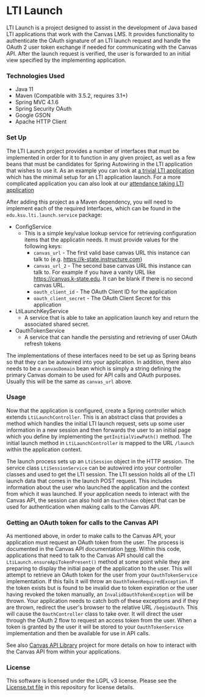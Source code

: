 # LTI Launch

LTI Launch is a project designed to assist in the development of Java based LTI applications that work with the Canvas LMS. It provides functionality to authenticate the OAuth signature of an LTI launch request and handle the OAuth 2 user token exchange if needed for communicating with the Canvas API. After the launch request is verified, the user is forwarded to an initial view specified by the implementing application.

### Technologies Used

- Java 11
- Maven (Compatible with 3.5.2, requires 3.1+)
- Spring MVC 4.1.6
- Spring Security OAuth
- Google GSON
- Apache HTTP Client

### Set Up

The LTI Launch project provides a number of interfaces that must be implemented in order for it to function in any given project, as well as a few beans that must be candidates for Spring Autowiring in the LTI application that wishes to use it. As an example you can look at [a trivial LTI application](https://github.com/kstateome/lti-launch-example-webapp) which has the minimal setup for an LTI application launch. For a more complicated application you can also look at our [attendance taking LTI application](https://github.com/kstateome/lti-attendance)

After adding this project as a Maven dependency, you will need to implement each of the required Interfaces, which can be found in the `edu.ksu.lti.launch.service` package:

- ConfigService
  - This is a simple key/value lookup service for retrieving configuration items that the applicatin needs. It must provide values for the following keys:
    - `canvas_url` - The first valid base canvas URL this instance can talk to (e.g. https://k-state.instructure.com)
    - `canvas_url_2` - The second base canvas URL this instance can talk to. For example if you have a vanity URL like https://canvas.k-state.edu. It can be blank if there is no second canvas URL.
    - `oauth_client_id` - The OAuth Client ID for the application
    - `oauth_client_secret` - The OAuth Client Secret for this application
- LtiLaunchKeyService
  - A service that is able to take an application launch key and return the associated shared secret.
- OauthTokenService
  - A service that can handle the persisting and retrieving of user OAuth refresh tokens

The implementations of these interfaces need to be set up as Spring beans so that they can be autowired into your application. In addition, there also needs to be a `canvasDomain` bean which is simply a string defining the primary Canvas domain to be used for API calls and OAuth purposes. Usually this will be the same as `canvas_url` above.

### Usage

Now that the application is configured, create a Spring controller which extends `LtiLaunchController`. This is an abstract class that provides a method which handles the initial LTI launch request, sets up some user information in a new session and then forwards the user to an initial page which you define by implementing the `getInitialViewPath()` method. The initial launch method in `LtiLaunchController` is mapped to the URL `/launch` within the application context.

The launch process sets up an `LtiSession` object in the HTTP session. The service class `LtiSessionService` can be autowired into your controller classes and used to get the LTI session. The LTI session holds all of the LTI launch data that comes in the launch POST request. This includes information about the user who launched the application and the context from which it was launched. If your application needs to interact with the Canvas API, the session can also hold an `OauthToken` object that can be used for authentication when making calls to the Canvas API.

### Getting an OAuth token for calls to the Canvas API

As mentioned above, in order to make calls to the Canvas API, your application must request an OAuth token from the user. The process is documented in the Canvas API documentation [here](https://canvas.instructure.com/doc/api/file.oauth.html). Within this code, applications that need to talk to the Canvas API should call the `LtiLaunch.ensureApiTokenPresent()` method at some point while they are preparing to display the initial page of the application to the user. This will attempt to retrieve an OAuth token for the user from your `OauthTokenService` implementation. If this fails it will throw an `OauthTokenRequiredException`. If the token exists but is found to be invalid due to token expiration or the user having revoked the token manually, an `InvalidOauthTokenException` will be thrown. Your application needs to catch both of these exceptions and if they are thrown, redirect the user's browser to the relative URL `/beginOauth`. This will cause the `OauthController` class to take over. It will direct the user through the OAuth 2 flow to request an access token from the user. When a token is granted by the user it will be stored to your `OauthTokenService` implementation and then be available for use in API calls.

See also [Canvas API Library](https://github.com/kstateome/canvas-api) project for more details on how to interact with the Canvas API from within your applications.

### License

This software is licensed under the LGPL v3 license. Please see the [License.txt file](License.txt) in this repository for license details.
